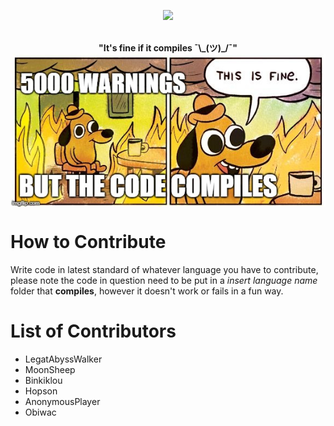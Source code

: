 <!-- It's fine if there's HTML in a readme, cuz it compiles ¯\_(ツ)_/¯-->

<p align = 'center'>
  <img src = 'https://github.com/LegatAbyssWalker/amazingCode/blob/master/img/amazingCode.png'>
</p>

<br>

<div align = 'center'>
  <strong>"It's fine if it compiles ¯\_(ツ)_/¯"</strong>
</div>

<img align='center' src='https://github.com/LegatAbyssWalker/amazingCode/blob/master/img/spash.jpg'>

# How to Contribute

Write code in latest standard of whatever language you have to contribute, please note the code in question need to be put in a *insert language name* folder that **compiles**, however it doesn't work or fails in a fun way.

# List of Contributors
* LegatAbyssWalker
* MoonSheep
* Binkiklou
* Hopson
* AnonymousPlayer
* Obiwac
